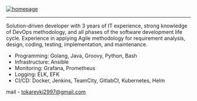 [![homepage][1]][2]

[1]:  https://img.shields.io/badge/LinkedIn-0077B5?style=for-the-badge&logo=linkedin&logoColor=white
[2]:  https://www.linkedin.com/in/kirill-tokarev-a30ba8194/
***

Solution-driven developer with 3 years of IT experience, strong knowledge of DevOps methodology, and all phases of the software development life cycle. Experience in applying Agile methodology for requirement analysis, design, coding, testing, implementation, and maintenance.

- Programming: Golang, Java, Groovy, Python, Bash
- Infrastructure: Ansible
- Monitoring: Grafana, Prometheus
- Logging: ELK, EFK
- CI/CD: Docker, Jenkins, TeamCity, GitlabCI, Kubernetes, Helm

mail - tokarevki2997@gmail.com 

